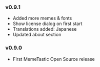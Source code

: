 ### v0.9.1
* Added more memes & fonts
* Show license dialog on first start
* Translations added: Japanese
* Updated about section

### v0.9.0
* First MemeTastic Open Source release
